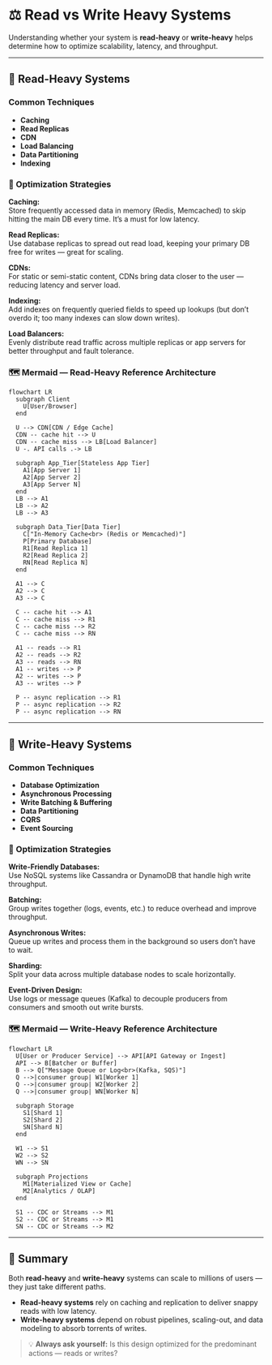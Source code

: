 
# ⚖️ Read vs Write Heavy Systems

Understanding whether your system is **read-heavy** or **write-heavy** helps determine how to optimize scalability, latency, and throughput.

---

## 📘 Read-Heavy Systems

### Common Techniques
- **Caching**
- **Read Replicas**
- **CDN**
- **Load Balancing**
- **Data Partitioning**
- **Indexing**

### 🔧 Optimization Strategies
**Caching:**  
Store frequently accessed data in memory (Redis, Memcached) to skip hitting the main DB every time. It’s a must for low latency.

**Read Replicas:**  
Use database replicas to spread out read load, keeping your primary DB free for writes — great for scaling.

**CDNs:**  
For static or semi-static content, CDNs bring data closer to the user — reducing latency and server load.

**Indexing:**  
Add indexes on frequently queried fields to speed up lookups (but don’t overdo it; too many indexes can slow down writes).

**Load Balancers:**  
Evenly distribute read traffic across multiple replicas or app servers for better throughput and fault tolerance.

### 🗺️ Mermaid — Read-Heavy Reference Architecture
```mermaid
flowchart LR
  subgraph Client
    U[User/Browser]
  end

  U --> CDN[CDN / Edge Cache]
  CDN -- cache hit --> U
  CDN -- cache miss --> LB[Load Balancer]
  U -. API calls .-> LB

  subgraph App_Tier[Stateless App Tier]
    A1[App Server 1]
    A2[App Server 2]
    A3[App Server N]
  end
  LB --> A1
  LB --> A2
  LB --> A3

  subgraph Data_Tier[Data Tier]
    C["In-Memory Cache<br> (Redis or Memcached)"]
    P[Primary Database]
    R1[Read Replica 1]
    R2[Read Replica 2]
    RN[Read Replica N]
  end

  A1 --> C
  A2 --> C
  A3 --> C

  C -- cache hit --> A1
  C -- cache miss --> R1
  C -- cache miss --> R2
  C -- cache miss --> RN

  A1 -- reads --> R1
  A2 -- reads --> R2
  A3 -- reads --> RN
  A1 -- writes --> P
  A2 -- writes --> P
  A3 -- writes --> P

  P -- async replication --> R1
  P -- async replication --> R2
  P -- async replication --> RN
```
---

## 🧾 Write-Heavy Systems

### Common Techniques
- **Database Optimization**
- **Asynchronous Processing**
- **Write Batching & Buffering**
- **Data Partitioning**
- **CQRS**
- **Event Sourcing**

### 🔧 Optimization Strategies
**Write-Friendly Databases:**  
Use NoSQL systems like Cassandra or DynamoDB that handle high write throughput.

**Batching:**  
Group writes together (logs, events, etc.) to reduce overhead and improve throughput.

**Asynchronous Writes:**  
Queue up writes and process them in the background so users don’t have to wait.

**Sharding:**  
Split your data across multiple database nodes to scale horizontally.

**Event-Driven Design:**  
Use logs or message queues (Kafka) to decouple producers from consumers and smooth out write bursts.

### 🗺️ Mermaid — Write-Heavy Reference Architecture
```mermaid
flowchart LR
  U[User or Producer Service] --> API[API Gateway or Ingest]
  API --> B[Batcher or Buffer]
  B --> Q["Message Queue or Log<br>(Kafka, SQS)"]
  Q -->|consumer group| W1[Worker 1]
  Q -->|consumer group| W2[Worker 2]
  Q -->|consumer group| WN[Worker N]

  subgraph Storage
    S1[Shard 1]
    S2[Shard 2]
    SN[Shard N]
  end

  W1 --> S1
  W2 --> S2
  WN --> SN

  subgraph Projections
    M1[Materialized View or Cache]
    M2[Analytics / OLAP]
  end

  S1 -- CDC or Streams --> M1
  S2 -- CDC or Streams --> M1
  SN -- CDC or Streams --> M2
```
---

## 🧩 Summary

Both **read-heavy** and **write-heavy** systems can scale to millions of users — they just take different paths.

- **Read-heavy systems** rely on caching and replication to deliver snappy reads with low latency.  
- **Write-heavy systems** depend on robust pipelines, scaling-out, and data modeling to absorb torrents of writes.

> 💡 **Always ask yourself:** Is this design optimized for the predominant actions — reads or writes?
